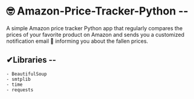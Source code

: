 # 🤓 Amazon-Price-Tracker-Python --

A simple Amazon price tracker Python app that regularly compares the prices of your favorite product on Amazon and sends you a customized notification email 📧 informing you about the fallen prices. 


## ✔Libraries --

    - BeautifulSoup
    - smtplib
    - time 
    - requests 

